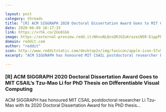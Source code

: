 ```yaml
---

layout: post
category: threads
title: "[R] ACM SIGGRAPH 2020 Doctoral Dissertation Award Goes to MIT CSAIL’s Tzu-Mao Li for PhD Thesis on Differentiable Visual Computing"
date: 2020-06-09 16:17:33
link: https://vrhk.co/2Uo01kk
image: https://external-preview.redd.it/WXvuNLQnsQRJUZuKrozeiN5R-EippPPl_rkR-caBD_o.jpg?width=266&height=139.267015707&auto=webp&crop=266:139.267015707,smart&s=a6078fc9732421c9ae4650bacb95f65e1d070ec0
domain: reddit.com
author: "reddit"
icon: http://www.redditstatic.com/desktop2x/img/favicon/apple-icon-57x57.png
excerpt: "ACM SIGGRAPH has honoured MIT CSAIL postdoctoral researcher Li Tzu-Mao with its 2020 Doctoral Dissertation Award for his PhD thesis..."

---
```


### [R] ACM SIGGRAPH 2020 Doctoral Dissertation Award Goes to MIT CSAIL’s Tzu-Mao Li for PhD Thesis on Differentiable Visual Computing

ACM SIGGRAPH has honoured MIT CSAIL postdoctoral researcher Li Tzu-Mao with its 2020 Doctoral Dissertation Award for his PhD thesis...